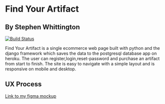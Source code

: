 # Find Your Artifact

## By Stephen Whittington

[![Build Status](https://travis-ci.org/StephenWhittington/Fullstack-Milestone-Project.svg?branch=master)](https://travis-ci.org/StephenWhittington/Fullstack-Milestone-Project)


Find Your Artifact is a single ecommerce web page built with
python and the django framework which saves the data to the postgresql
database app on heroku. The user can register,login,reset-password and
purchase an artifact from start to finish. The site is easy to navigate 
with a simple layout and is responsive on mobile and desktop. 

## UX Process

[Link to my figma mockup]()